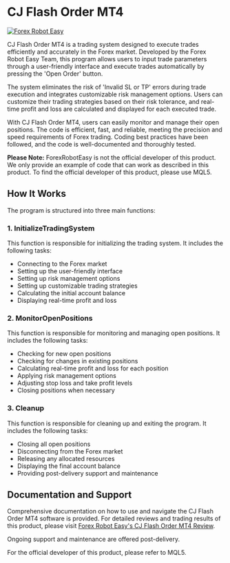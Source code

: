 # CJ Flash Order MT4

[![Forex Robot Easy](https://forexroboteasy.com/forex-robot-review/cj-flash-order-mt4-review-simplifying-forex-trading/)](https://forexroboteasy.com/forex-robot-review/cj-flash-order-mt4-review-simplifying-forex-trading/)

CJ Flash Order MT4 is a trading system designed to execute trades efficiently and accurately in the Forex market. Developed by the Forex Robot Easy Team, this program allows users to input trade parameters through a user-friendly interface and execute trades automatically by pressing the 'Open Order' button.

The system eliminates the risk of 'Invalid SL or TP' errors during trade execution and integrates customizable risk management options. Users can customize their trading strategies based on their risk tolerance, and real-time profit and loss are calculated and displayed for each executed trade.

With CJ Flash Order MT4, users can easily monitor and manage their open positions. The code is efficient, fast, and reliable, meeting the precision and speed requirements of Forex trading. Coding best practices have been followed, and the code is well-documented and thoroughly tested.

**Please Note:** ForexRobotEasy is not the official developer of this product. We only provide an example of code that can work as described in this product. To find the official developer of this product, please use MQL5.

## How It Works

The program is structured into three main functions:

### 1. InitializeTradingSystem

This function is responsible for initializing the trading system. It includes the following tasks:
- Connecting to the Forex market
- Setting up the user-friendly interface
- Setting up risk management options
- Setting up customizable trading strategies
- Calculating the initial account balance
- Displaying real-time profit and loss

### 2. MonitorOpenPositions

This function is responsible for monitoring and managing open positions. It includes the following tasks:
- Checking for new open positions
- Checking for changes in existing positions
- Calculating real-time profit and loss for each position
- Applying risk management options
- Adjusting stop loss and take profit levels
- Closing positions when necessary

### 3. Cleanup

This function is responsible for cleaning up and exiting the program. It includes the following tasks:
- Closing all open positions
- Disconnecting from the Forex market
- Releasing any allocated resources
- Displaying the final account balance
- Providing post-delivery support and maintenance

## Documentation and Support

Comprehensive documentation on how to use and navigate the CJ Flash Order MT4 software is provided. For detailed reviews and trading results of this product, please visit [Forex Robot Easy's CJ Flash Order MT4 Review](https://forexroboteasy.com/forex-robot-review/cj-flash-order-mt4-review-simplifying-forex-trading/).

Ongoing support and maintenance are offered post-delivery.

For the official developer of this product, please refer to MQL5.
